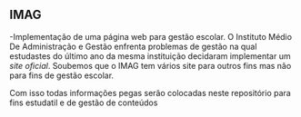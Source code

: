 ## IMAG
-Implementação de uma página web para gestão escolar.
 O Instituto Médio De Administração e Gestão enfrenta problemas  de gestão na qual estudastes do último ano da mesma instituição decidaram implementar um *site oficial*. Soubemos que o IMAG tem vários site para outros fins mas não para fins de gestão escolar.

 Com isso todas informações pegas serão colocadas neste repositório para fins estudatil e de gestão de conteúdos